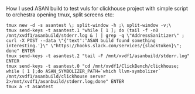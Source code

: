 How I used ASAN build to test vuls for clickhouse project with simple script to orchestra opening tmux, split screens etc:

```
tmux new -d -s asantest \; split-window -h ;\ split-window -v;\
tmux send-keys -t asantest.1 "while [ 1 ]; do (tail -f -n0 /mnt/xvdf1/asanbuild/stderr.log & ) | grep -q \"AddressSanitizer\" ; curl -X POST --data \"{'text':'ASAN build found something interesting.'}\" \"https://hooks.slack.com/services/{slacktoken}\"; done" ENTER
tmux send-keys -t asantest.2 "tail -F /mnt/xvdf1/asanbuild/stderr.log" ENTER
tmux send-keys -t asantest.0 "cd /mnt/xvdf1/ClickBench/clickhouse; while [ 1 ];do ASAN_SYMBOLIZER_PATH=`which llvm-symbolizer`  /mnt/xvdf1/asanbuild/clickhouse server 2>/mnt/xvdf1/asanbuild/stderr.log;done" ENTER
tmux a -t asantest
```